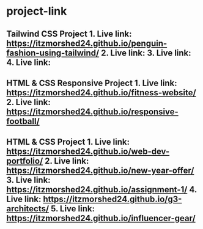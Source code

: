# project-link

Tailwind CSS Project
    1.  Live link: https://itzmorshed24.github.io/penguin-fashion-using-tailwind/
    2.  Live link: 
    3.  Live link: 
    4.  Live link: 
----------------------------------------------------------------------------------

HTML & CSS Responsive Project
    1.  Live link: https://itzmorshed24.github.io/fitness-website/
    2.  Live link: https://itzmorshed24.github.io/responsive-football/
----------------------------------------------------------------------------------
    
HTML & CSS Project
    1.  Live link: https://itzmorshed24.github.io/web-dev-portfolio/
    2.  Live link: https://itzmorshed24.github.io/new-year-offer/
    3.  Live link: https://itzmorshed24.github.io/assignment-1/
    4.  Live link: https://itzmorshed24.github.io/g3-architects/
    5.  Live link: https://itzmorshed24.github.io/influencer-gear/
----------------------------------------------------------------------------------









        
 
